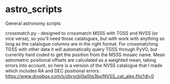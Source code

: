 # astro_scripts
General astronomy scripts

crossmatch.py - designed to crossmatch MSSS with TGSS and NVSS (or vice versa), so you'll need those catalogues, but with work with anything so long as the catalogue columns are in the right format. For crossmatching TGSS with other data it will automatically query TGSS through PyVO, but currently hard coded to get the position from the MSSS mosaic name. Mean astrometric positional offsets are calculated as a weighted mean, taking errors into account, so here is a version of the NVSS catalogue that I made which includes RA and DEC positional errors: https://www.dropbox.com/s/zbrvcb0la0tq3bv/NVSS_cat_alex.fits?dl=0


